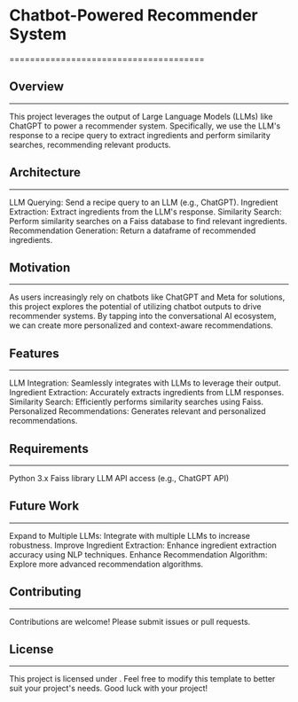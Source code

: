 # Chatbot-Powered Recommender System
======================================
## Overview
------------
This project leverages the output of Large Language Models (LLMs) like ChatGPT to power a recommender system. Specifically, we use the LLM's response to a recipe query to extract ingredients and perform similarity searches, recommending relevant products.
## Architecture
---------------
LLM Querying: Send a recipe query to an LLM (e.g., ChatGPT).
Ingredient Extraction: Extract ingredients from the LLM's response.
Similarity Search: Perform similarity searches on a Faiss database to find relevant ingredients.
Recommendation Generation: Return a dataframe of recommended ingredients.
## Motivation
------------
As users increasingly rely on chatbots like ChatGPT and Meta for solutions, this project explores the potential of utilizing chatbot outputs to drive recommender systems. By tapping into the conversational AI ecosystem, we can create more personalized and context-aware recommendations.
## Features
------------
LLM Integration: Seamlessly integrates with LLMs to leverage their output.
Ingredient Extraction: Accurately extracts ingredients from LLM responses.
Similarity Search: Efficiently performs similarity searches using Faiss.
Personalized Recommendations: Generates relevant and personalized recommendations.
## Requirements
---------------
Python 3.x
Faiss library
LLM API access (e.g., ChatGPT API)
## Future Work
--------------
Expand to Multiple LLMs: Integrate with multiple LLMs to increase robustness.
Improve Ingredient Extraction: Enhance ingredient extraction accuracy using NLP techniques.
Enhance Recommendation Algorithm: Explore more advanced recommendation algorithms.
## Contributing
------------
Contributions are welcome! Please submit issues or pull requests.
## License
-------
This project is licensed under .
Feel free to modify this template to better suit your project's needs. Good luck with your project!
